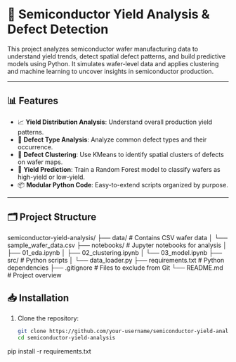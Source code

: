 # 🧠 Semiconductor Yield Analysis & Defect Detection

This project analyzes semiconductor wafer manufacturing data to understand yield trends, detect spatial defect patterns, and build predictive models using Python. It simulates wafer-level data and applies clustering and machine learning to uncover insights in semiconductor production.

---

## 📊 Features

- 📈 **Yield Distribution Analysis**: Understand overall production yield patterns.
- 🧼 **Defect Type Analysis**: Analyze common defect types and their occurrence.
- 🧭 **Defect Clustering**: Use KMeans to identify spatial clusters of defects on wafer maps.
- 🤖 **Yield Prediction**: Train a Random Forest model to classify wafers as high-yield or low-yield.
- 📦 **Modular Python Code**: Easy-to-extend scripts organized by purpose.

---

## 🗂️ Project Structure

semiconductor-yield-analysis/
├── data/ # Contains CSV wafer data
│ └── sample_wafer_data.csv
├── notebooks/ # Jupyter notebooks for analysis
│ ├── 01_eda.ipynb
│ ├── 02_clustering.ipynb
│ └── 03_model.ipynb
├── src/ # Python scripts
│ └── data_loader.py
├── requirements.txt # Python dependencies
├── .gitignore # Files to exclude from Git
└── README.md # Project overview
## 📥 Installation

1. Clone the repository:
   ```bash
   git clone https://github.com/your-username/semiconductor-yield-analysis.git
   cd semiconductor-yield-analysis


pip install -r requirements.txt
